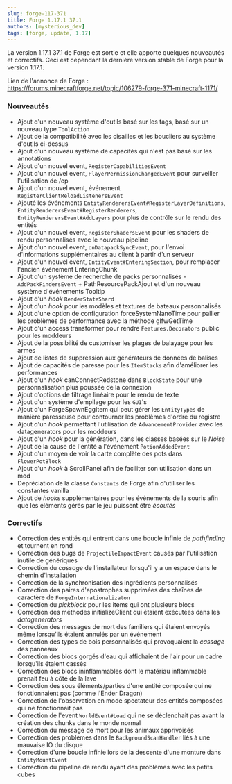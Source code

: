 ```yaml
---
slug: forge-117-371
title: Forge 1.17.1 37.1
authors: [mysterious_dev]
tags: [forge, update, 1.17]
---
```


La version 1.17.1 37.1 de Forge est sortie et elle apporte quelques nouveautés et correctifs. Ceci est cependant la dernière version stable de Forge pour la version 1.17.1.

<!--truncate-->

Lien de l'annonce de Forge : https://forums.minecraftforge.net/topic/106279-forge-371-minecraft-1171/

### Nouveautés
- Ajout d'un nouveau système d'outils basé sur les tags, basé sur un nouveau type `ToolAction`
- Ajout de la compatibilité avec les cisailles et les boucliers au système d'outils ci-dessus
- Ajout d'un nouveau système de capacités qui n'est pas basé sur les annotations
- Ajout d'un nouvel event, `RegisterCapabilitiesEvent`
- Ajout d'un nouvel event, `PlayerPermissionChangedEvent` pour surveiller l'utilisation de /op
- Ajout d'un nouvel event, événement `RegisterClientReloadListenersEvent`
- Ajouté les événements `EntityRenderersEvent#RegisterLayerDefinitions`, `EntityRenderersEvent#RegisterRenderers`, `EntityRenderersEvent#AddLayers` pour plus de contrôle sur le rendu des entités
- Ajout d'un nouvel event, `RegisterShadersEvent` pour les shaders de rendu personnalisés avec le nouveau pipeline
- Ajout d'un nouvel event, `onDatapackSyncEvent`, pour l'envoi d'informations supplémentaires au client à partir d'un serveur
- Ajout d'un nouvel event, `EntityEvent#EnteringSection`, pour remplacer l'ancien événement EnteringChunk
- Ajout d'un système de recherche de packs personnalisés - `AddPackFindersEvent` + PathResourcePackAjout et d'un nouveau système d'événements Tooltip
- Ajout d'un _hook_ `RenderStateShard`
- Ajout d'un _hook_ pour les modèles et textures de bateaux personnalisés
- Ajout d'une option de configuration forceSystemNanoTime pour pallier les problèmes de performance avec la méthode glfwGetTime
- Ajout d'un access transformer pour rendre `Features.Decorators` public pour les moddeurs
- Ajout de la possibilité de customiser les plages de balayage pour les armes
- Ajout de listes de suppression aux générateurs de données de balises
- Ajout de capacités de paresse pour les `ItemStacks` afin d'améliorer les performances
- Ajout d'un _hook_ canConnectRedstone dans `BlockState` pour une personnalisation plus poussée de la connexion
- Ajout d'options de filtrage linéaire pour le rendu de texte
- Ajout d'un système d'empilage pour les `GUI`'s
- Ajout d'un ForgeSpawnEggItem qui peut gérer les `EntityTypes` de manière paresseuse pour contourner les problèmes d'ordre du registre
- Ajout d'un _hook_ permettant l'utilisation de `AdvancementProvider` avec les datagenerators pour les moddeurs
- Ajout d'un _hook_ pour la génération, dans les classes basées sur le _Noise_
- Ajout de la cause de l'entité à l'événement `PotionAddedEvent`
- Ajout d'un moyen de voir la carte complète des pots dans `FlowerPotBlock`
- Ajout d'un _hook_ à ScrollPanel afin de faciliter son utilisation dans un mod
- Dépréciation de la classe `Constants` de Forge afin d'utiliser les constantes vanilla
- Ajout de _hooks_ supplémentaires pour les événements de la souris afin que les éléments gérés par le jeu puissent être _écoutés_

### Correctifs
- Correction des entités qui entrent dans une boucle infinie de _pathfinding_ et tournent en rond
- Correction des bugs de `ProjectileImpactEvent` causés par l'utilisation inutile de génériques
- Correction du _cassage_ de l'installateur lorsqu'il y a un espace dans le chemin d'installation
- Correction de la synchronisation des ingrédients personnalisés
- Correction des paires d'apostrophes supprimées des chaînes de caractère de `ForgeInternationalizaton`
- Correction du _pickblock_ pour les items qui ont plusieurs blocs
- Correction des méthodes initializeClient qui étaient exécutées dans les _datagenerators_
- Correction des messages de mort des familiers qui étaient envoyés même lorsqu'ils étaient annulés par un événement
- Correction des types de bois personnalisés qui provoquaient la _cassage_ des panneaux
- Correction des blocs gorgés d'eau qui affichaient de l'air pour un cadre lorsqu'ils étaient cassés
- Correction des blocs ininflammables dont le matériau inflammable prenait feu à côté de la lave
- Correction des sous éléments/parties d'une entité composée qui ne fonctionnaient pas (comme l'Ender Dragon)
- Correction de l'observation en mode spectateur des entités composées qui ne fonctionnait pas
- Correction de l'event `WorldEvent#Load` qui ne se déclenchait pas avant la création des chunks dans le monde normal
- Correction du message de mort pour les animaux apprivoisés
- Correction des problèmes dans le `BackgroundScanHandler` liés à une mauvaise IO du disque
- Correction d'une boucle infinie lors de la descente d'une monture dans `EntityMountEvent`
- Correction du pipeline de rendu ayant des problèmes avec les petits cubes